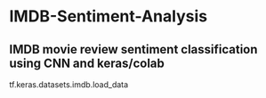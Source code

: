 # IMDB-Sentiment-Analysis
## IMDB movie review sentiment classification using CNN and keras/colab
tf.keras.datasets.imdb.load_data

